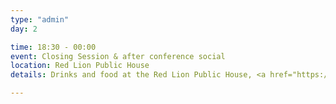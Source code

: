 ```yaml
---
type: "admin"
day: 2

time: 18:30 - 00:00
event: Closing Session & after conference social
location: Red Lion Public House
details: Drinks and food at the Red Lion Public House, <a href="https://osm.org/go/cIhJ8CaeL?m=">47 Clarence St</a>

---
```

